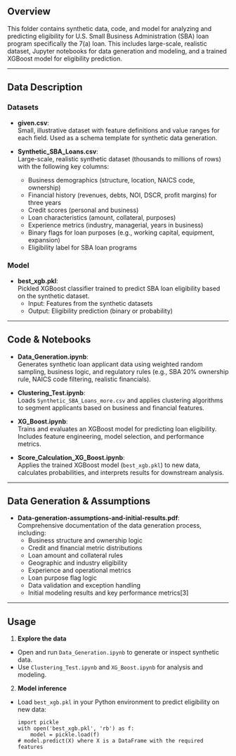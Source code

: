 ## Overview

This folder contains synthetic data, code, and model for analyzing and predicting eligibility for U.S. Small Business Administration (SBA) loan program specifically the 7(a) loan. This includes large-scale, realistic dataset, Jupyter notebooks for data generation and modeling, and a trained XGBoost model for eligibility prediction.

---

## Data Description

### Datasets

- **given.csv**:  
  Small, illustrative dataset with feature definitions and value ranges for each field. Used as a schema template for synthetic data generation.

- **Synthetic_SBA_Loans.csv**:  
  Large-scale, realistic synthetic dataset (thousands to millions of rows) with the following key columns:
    - Business demographics (structure, location, NAICS code, ownership)
    - Financial history (revenues, debts, NOI, DSCR, profit margins) for three years
    - Credit scores (personal and business)
    - Loan characteristics (amount, collateral, purposes)
    - Experience metrics (industry, managerial, years in business)
    - Binary flags for loan purposes (e.g., working capital, equipment, expansion)
    - Eligibility label for SBA loan programs

### Model

- **best_xgb.pkl**:  
  Pickled XGBoost classifier trained to predict SBA loan eligibility based on the synthetic dataset.  
  - Input: Features from the synthetic datasets  
  - Output: Eligibility prediction (binary or probability)

---

## Code & Notebooks

- **Data_Generation.ipynb**:  
  Generates synthetic loan applicant data using weighted random sampling, business logic, and regulatory rules (e.g., SBA 20% ownership rule, NAICS code filtering, realistic financials).

- **Clustering_Test.ipynb**:  
  Loads `Synthetic_SBA_Loans_more.csv` and applies clustering algorithms to segment applicants based on business and financial features.

- **XG_Boost.ipynb**:  
  Trains and evaluates an XGBoost model for predicting loan eligibility. Includes feature engineering, model selection, and performance metrics.

- **Score_Calculation_XG_Boost.ipynb**:  
  Applies the trained XGBoost model (`best_xgb.pkl`) to new data, calculates probabilities, and interprets results for downstream analysis.

---

## Data Generation & Assumptions

- **Data-generation-assumptions-and-initial-results.pdf**:  
  Comprehensive documentation of the data generation process, including:
    - Business structure and ownership logic
    - Credit and financial metric distributions
    - Loan amount and collateral rules
    - Geographic and industry eligibility
    - Experience and operational metrics
    - Loan purpose flag logic
    - Data validation and exception handling
    - Initial modeling results and key performance metrics[3]

---

## Usage

1. **Explore the data**
- Open and run `Data_Generation.ipynb` to generate or inspect synthetic data.
- Use `Clustering_Test.ipynb` and `XG_Boost.ipynb` for analysis and modeling.

2. **Model inference**
- Load `best_xgb.pkl` in your Python environment to predict eligibility on new data:
  ```
  import pickle
  with open('best_xgb.pkl', 'rb') as f:
      model = pickle.load(f)
  # model.predict(X) where X is a DataFrame with the required features
  ```
